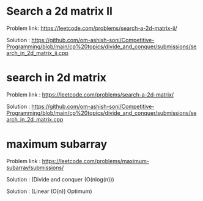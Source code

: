 # Search a 2d matrix II 
Problem link: https://leetcode.com/problems/search-a-2d-matrix-ii/

Solution : https://github.com/om-ashish-soni/Competitive-Programming/blob/main/cp%20topics/divide_and_conquer/submissions/search_in_2d_matrix_ii.cpp

# search in 2d matrix
Problem link : https://leetcode.com/problems/search-a-2d-matrix/

Solution : https://github.com/om-ashish-soni/Competitive-Programming/blob/main/cp%20topics/divide_and_conquer/submissions/search_in_2d_matrix.cpp

# maximum subarray
Problem link : https://leetcode.com/problems/maximum-subarray/submissions/

Solution : (Divide and conquer (O(nlog(n))) 

Solution : (Linear (O(n)) Optimum) 
